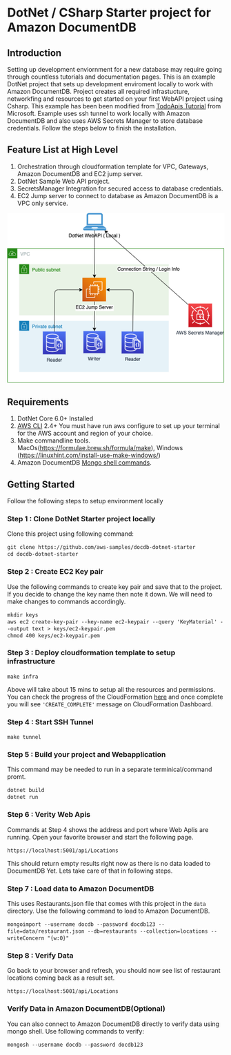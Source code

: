 # DotNet / CSharp Starter project for Amazon DocumentDB

## Introduction
Setting up development enviornment for a new database may require going through countless tutorials and documentation pages. This is an example DotNet project that sets up development enviroment locally to work with Amazon DocumentDB. Project creates all required infrastucture, networkfing and resources to get started on your first WebAPI project using Csharp. This example has been been modified from [TodoApis Tutorial](https://docs.microsoft.com/en-us/aspnet/core/tutorials/first-web-api?view=aspnetcore-6.0&tabs=visual-studio) from Microsoft. Example uses ssh tunnel to work locally with Amazon DocumentDB and also uses AWS Secrets Manager to store database credentials. Follow the steps below to finish the installation. 

## Feature List at High Level
1. Orchestration through cloudformation template for VPC, Gateways, Amazon DocumentDB and EC2 jump server. 
2. DotNet Sample Web API project.
3. SecretsManager Integration for secured access to database credentials. 
4. EC2 Jump server to connect to database as Amazon DocumentDB is a VPC only service. 

![Architecture](./images/dotnet-docdb-starter-project.png)

## Requirements 
1. DotNet Core 6.0+ Installed
2. [AWS CLI](https://docs.aws.amazon.com/cli/latest/userguide/cli-chap-configure.html) 2.4+  You must have run aws configure to set up your terminal for the AWS account and region of your choice.
3. Make commandline tools.  MacOs(https://formulae.brew.sh/formula/make), Windows (https://linuxhint.com/install-use-make-windows/) 
4. Amazon DocumentDB [Mongo shell commands](https://docs.aws.amazon.com/documentdb/latest/developerguide/get-started-guide.html#cloud9-mongoshell). 


## Getting Started
Follow the following steps to setup environment locally


### Step 1 : Clone DotNet Starter project locally
Clone this project using following command: 

```
git clone https://github.com/aws-samples/docdb-dotnet-starter
cd docdb-dotnet-starter
```

### Step 2 : Create EC2 Key pair 
Use the following commands to create key pair and save that to the project. If you decide to change the key name then note it down. We will need to make changes to commands accordingly. 
```
mkdir keys
aws ec2 create-key-pair --key-name ec2-keypair --query 'KeyMaterial' --output text > keys/ec2-keypair.pem
chmod 400 keys/ec2-keypair.pem
```

### Step 3 : Deploy cloudformation template to setup infrastructure

```
make infra
```
Above will take about 15 mins to setup all the resources and permissions. You can check the progress of the CloudFormation [here](https://console.aws.amazon.com/cloudformation/home) and once complete you will see `'CREATE_COMPLETE'` message on CloudFormation Dashboard. 

### Step 4 : Start SSH Tunnel 
```
make tunnel
```
### Step 5 : Build your project and Webapplication 
This command may be needed to run in a separate terminical/command promt. 
```
dotnet build
dotnet run
```

### Step 6 : Verity Web Apis 
Commands at Step 4 shows the address and port where Web Aplis are running. Open your favorite browser and start the following page. 
```
https://localhost:5001/api/Locations
```
This should return empty results right now as there is no data loaded to DocumentDB Yet. Lets take care of that in following steps. 

### Step 7 : Load data to Amazon DocumentDB
This uses Restaurants.json file that comes with this project in the `data` directory. Use the following command to load to Amazon DocumentDB. 
```
mongoimport --username docdb --password docdb123 --file=data/restaurant.json --db=restaurants --collection=locations --writeConcern "{w:0}"
```

### Step 8 : Verify Data
Go back to your browser and refresh, you should now see list of restaurant locations coming back as a result set. 
```
https://localhost:5001/api/Locations
```

### Verify Data in Amazon DocumentDB(Optional)
You can also connect to Amazon DocumentDB directly to verify data using mongo shell. Use following commands to verify:
```
mongosh --username docdb --password docdb123
```
